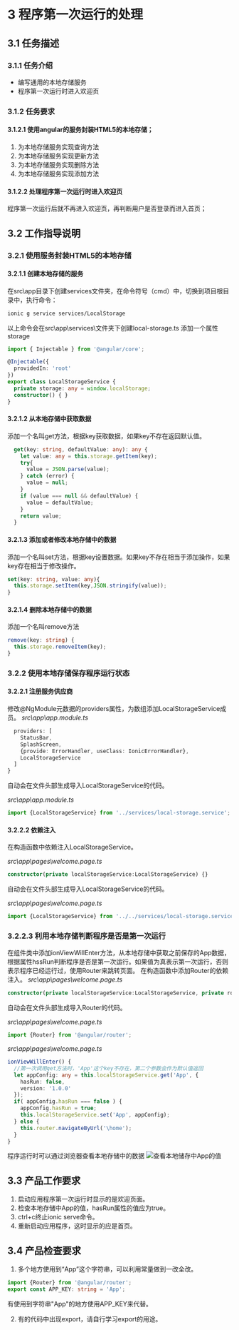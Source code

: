# 3 程序第一次运行的处理
## 3.1 任务描述
### 3.1.1 任务介绍
- 编写通用的本地存储服务
- 程序第一次运行时进入欢迎页
### 3.1.2 任务要求
#### 3.1.2.1 使用angular的服务封装HTML5的本地存储；
1. 为本地存储服务实现查询方法
2. 为本地存储服务实现更新方法
3. 为本地存储服务实现删除方法
4. 为本地存储服务实现添加方法

#### 3.1.2.2 处理程序第一次运行时进入欢迎页
程序第一次运行后就不再进入欢迎页，再判断用户是否登录而进入首页；

## 3.2 工作指导说明
### 3.2.1 使用服务封装HTML5的本地存储
#### 3.2.1.1 创建本地存储的服务
在src\app目录下创建services文件夹，在命令符号（cmd）中，切换到项目根目录中，执行命令：
```bash
ionic g service services/LocalStorage
```
以上命令会在src\app\services\文件夹下创建local-storage.ts
添加一个属性storage

```typescript
import { Injectable } from '@angular/core';

@Injectable({
  providedIn: 'root'
})
export class LocalStorageService {
  private storage: any = window.localStorage;
  constructor() { }
}
```

#### 3.2.1.2 从本地存储中获取数据
添加一个名叫get方法，根据key获取数据，如果key不存在返回默认值。
```typescript
  get(key: string, defaultValue: any): any {
    let value: any = this.storage.getItem(key);
    try{
      value = JSON.parse(value);
    } catch (error) {
      value = null;
    }
    if (value === null && defaultValue) {
      value = defaultValue;
    }
    return value;
  }
```

#### 3.2.1.3 添加或者修改本地存储中的数据
添加一个名叫set方法，根据key设置数据。如果key不存在相当于添加操作，如果key存在相当于修改操作。
```typescript
set(key: string, value: any){
  this.storage.setItem(key,JSON.stringify(value));
}
```

#### 3.2.1.4 删除本地存储中的数据
添加一个名叫remove方法
```typescript
remove(key: string) {
  this.storage.removeItem(key);
}
```

### 3.2.2 使用本地存储保存程序运行状态
#### 3.2.2.1 注册服务供应商
修改@NgModule元数据的providers属性，为数组添加LocalStorageService成员。
*src\app\app.module.ts*

```typescript
  providers: [
    StatusBar,
    SplashScreen,
    {provide: ErrorHandler, useClass: IonicErrorHandler},
    LocalStorageService
  ]
}
```
自动会在文件头部生成导入LocalStorageService的代码。

*src\app\app.module.ts*
```typescript
import {LocalStorageService} from '../services/local-storage.service';
```
#### 3.2.2.2 依赖注入
在构造函数中依赖注入LocalStorageService。

*src\app\pages\welcome.page.ts*

```typescript
constructor(private localStorageService:LocalStorageService) {}
```
自动会在文件头部生成导入LocalStorageService的代码。

*src\app\pages\welcome.page.ts*
```typescript
import {LocalStorageService} from '../../services/local-storage.service';
```
### 3.2.2.3 利用本地存储判断程序是否是第一次运行
在组件类中添加ionViewWillEnter方法，从本地存储中获取之前保存的App数据，根据属性hssRun判断程序是否是第一次运行。如果值为真表示第一次运行，否则表示程序已经运行过，使用Router来跳转页面。
在构造函数中添加Router的依赖注入。
*src\app\pages\welcome.page.ts*
```typescript
constructor(private localStorageService:LocalStorageService, private router: Router) {}
```
自动会在文件头部生成导入Router的代码。

*src\app\pages\welcome.page.ts*
```typescript
import {Router} from '@angular/router';
```
*src\app\pages\welcome.page.ts*
```typescript
ionViewWillEnter() {
  //第一次调用get方法时，'App'这个key不存在，第二个参数会作为默认值返回 
  let appConfig: any = this.localStorageService.get('App', {
    hasRun: false,
    version: '1.0.0'
  });
  if( appConfig.hasRun === false ) {
    appConfig.hasRun = true;
    this.localStorageService.set('App', appConfig);
  } else {
    this.router.navigateByUrl('\home');
  }
}

```
程序运行时可以通过浏览器查看本地存储中的数据
![查看本地储存中App的值](https://note.youdao.com/yws/public/resource/5cb5d344007add789dde087c3fac8c5c/xmlnote/14C80708219F4D21A560FACB3AE574F6/2243)

## 3.3 产品工作要求
1. 启动应用程序第一次运行时显示的是欢迎页面。
2. 检查本地存储中App的值，hasRun属性的值应为true。
2. ctrl+c终止ionic serve命令。
3. 重新启动应用程序，这时显示的应是首页。
## 3.4 产品检查要求
1. 多个地方使用到“App”这个字符串，可以利用常量做到一改全改。
```typescript
import {Router} from '@angular/router';
export const APP_KEY: string = 'App';
```
有使用到字符串"App"的地方使用APP_KEY来代替。

2. 有的代码中出现export，请自行学习export的用途。

